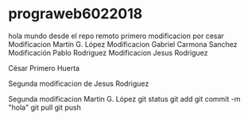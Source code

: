﻿# prograweb6022018
 hola mundo desde el repo remoto
primero modificacion por cesar
Modificacion Martín G. López
Modificacion Gabriel Carmona Sanchez
Modificación Pablo Rodriguez
Modificacion Jesus Rodriguez


César Primero Huerta

Segunda modificacion de Jesus Rodriguez

Segunda modificacion Martin G. López
git status
git add
git commit -m "hola"
git pull
git push
